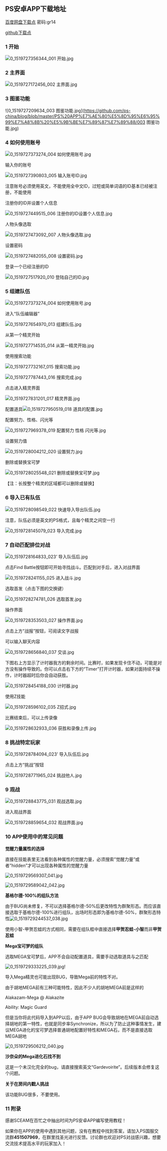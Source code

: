 ## PS安卓APP下载地址

[百度网盘下载点](https://pan.baidu.com/s/1ht7MrmW) 密码:gr14

[github下载点](https://github.com/kirliavc/PokemonShowdownAndroidClient/releases/download/v1.3.7.1-cn/pasapp.apk)

### 1 开始

![0_1519727356344_001 开始.jpg](https://github.com/ps-china/blog/blob/master/PS%20APP%E7%AE%80%E5%8D%95%E6%95%99%E7%A8%8B%20%E5%9B%BE%E7%89%87%E7%89%88/001%20开始.jpg) 

### 2 主界面

![0_1519727172456_002 主界面.jpg](https://github.com/ps-china/blog/blob/master/PS%20APP%E7%AE%80%E5%8D%95%E6%95%99%E7%A8%8B%20%E5%9B%BE%E7%89%87%E7%89%88/002%20主界面.jpg) 

### 3 图鉴功能

![0_1519727209634_003 图鉴功能.jpg](https://github.com/ps-china/blog/blob/master/PS%20APP%E7%AE%80%E5%8D%95%E6%95%99%E7%A8%8B%20%E5%9B%BE%E7%89%87%E7%89%88/003 图鉴功能.jpg)

### 4 如何使用账号

![0_1519727373274_004 如何使用账号.jpg](https://github.com/ps-china/blog/blob/master/PS%20APP%E7%AE%80%E5%8D%95%E6%95%99%E7%A8%8B%20%E5%9B%BE%E7%89%87%E7%89%88/004%20如何使用账号.jpg) 

输入你的账号

![0_1519727390803_005 输入账号ID.jpg](https://github.com/ps-china/blog/blob/master/PS%20APP%E7%AE%80%E5%8D%95%E6%95%99%E7%A8%8B%20%E5%9B%BE%E7%89%87%E7%89%88/005%20输入账号id.jpg) 

注意账号必须使用英文，不能使用全中文ID，过短或简单词语的ID基本已经被注册，不能使用

注册你的ID并设置个人信息

![0_1519727449515_006 注册你的ID设置个人信息.jpg](https://github.com/ps-china/blog/blob/master/PS%20APP%E7%AE%80%E5%8D%95%E6%95%99%E7%A8%8B%20%E5%9B%BE%E7%89%87%E7%89%88/006%20注册你的id设置个人信息.jpg) 

人物头像选取

![0_1519727473092_007 人物头像选取.jpg](https://github.com/ps-china/blog/blob/master/PS%20APP%E7%AE%80%E5%8D%95%E6%95%99%E7%A8%8B%20%E5%9B%BE%E7%89%87%E7%89%88/007%20人物头像选取.jpg) 

设置密码

![0_1519727482055_008 设置密码.jpg](https://github.com/ps-china/blog/blob/master/PS%20APP%E7%AE%80%E5%8D%95%E6%95%99%E7%A8%8B%20%E5%9B%BE%E7%89%87%E7%89%88/008%20设置密码.jpg) 

登录一个已经注册的ID

![0_1519727517920_010 登陆自己的ID.jpg](https://github.com/ps-china/blog/blob/master/PS%20APP%E7%AE%80%E5%8D%95%E6%95%99%E7%A8%8B%20%E5%9B%BE%E7%89%87%E7%89%88/010%20登陆自己的id.jpg) 

### 5 组建队伍

![0_1519727373274_004 如何使用账号.jpg](https://github.com/ps-china/blog/blob/master/PS%20APP%E7%AE%80%E5%8D%95%E6%95%99%E7%A8%8B%20%E5%9B%BE%E7%89%87%E7%89%88/004%20如何使用账号.jpg) 

进入“队伍编辑器”

![0_1519727654970_013 组建队伍.jpg](https://github.com/ps-china/blog/blob/master/PS%20APP%E7%AE%80%E5%8D%95%E6%95%99%E7%A8%8B%20%E5%9B%BE%E7%89%87%E7%89%88/013%20组建队伍.jpg) 

从第一个精灵开始

![0_1519727714535_014 从第一精灵开始.jpg](https://github.com/ps-china/blog/blob/master/PS%20APP%E7%AE%80%E5%8D%95%E6%95%99%E7%A8%8B%20%E5%9B%BE%E7%89%87%E7%89%88/014%20从第一精灵开始.jpg) 

使用搜索功能

![0_1519727732167_015 搜索功能.jpg](https://github.com/ps-china/blog/blob/master/PS%20APP%E7%AE%80%E5%8D%95%E6%95%99%E7%A8%8B%20%E5%9B%BE%E7%89%87%E7%89%88/015%20搜索功能.jpg) 

![0_1519727787443_016 搜索完成.jpg](https://github.com/ps-china/blog/blob/master/PS%20APP%E7%AE%80%E5%8D%95%E6%95%99%E7%A8%8B%20%E5%9B%BE%E7%89%87%E7%89%88/016%20搜索完成.jpg) 

点击进入精灵界面

![0_1519727831201_017 精灵界面.jpg](https://github.com/ps-china/blog/blob/master/PS%20APP%E7%AE%80%E5%8D%95%E6%95%99%E7%A8%8B%20%E5%9B%BE%E7%89%87%E7%89%88/017%20精灵界面.jpg) 

配置道具![0_1519727950519_018 道具的配置.jpg](https://github.com/ps-china/blog/blob/master/PS%20APP%E7%AE%80%E5%8D%95%E6%95%99%E7%A8%8B%20%E5%9B%BE%E7%89%87%E7%89%88/018%20道具的配置.jpg) 

配置努力、性格、闪光等

![0_1519727969378_019 配置努力 性格 闪光等.jpg](https://github.com/ps-china/blog/blob/master/PS%20APP%E7%AE%80%E5%8D%95%E6%95%99%E7%A8%8B%20%E5%9B%BE%E7%89%87%E7%89%88/019%20配置努力-性格-闪光等.jpg) 

设置努力值

![0_1519728004212_020 设置努力.jpg](https://github.com/ps-china/blog/blob/master/PS%20APP%E7%AE%80%E5%8D%95%E6%95%99%E7%A8%8B%20%E5%9B%BE%E7%89%87%E7%89%88/020%20设置努力.jpg) 

删除或替换宝可梦

![0_1519728025548_021 删除或替换宝可梦.jpg](https://github.com/ps-china/blog/blob/master/PS%20APP%E7%AE%80%E5%8D%95%E6%95%99%E7%A8%8B%20%E5%9B%BE%E7%89%87%E7%89%88/021%20删除或替换宝可梦.jpg) 

【注：长按整个精灵的区域都可以删除或替换】

### 6 导入已有队伍

![0_1519728098549_022 快速导入导出队伍.jpg](https://github.com/ps-china/blog/blob/master/PS%20APP%E7%AE%80%E5%8D%95%E6%95%99%E7%A8%8B%20%E5%9B%BE%E7%89%87%E7%89%88/022%20快速导入导出队伍.jpg) 

注意，队伍必须是英文的PS格式，且每个精灵之间空一行

![0_1519728145079_023 导入完成.jpg](https://github.com/ps-china/blog/blob/master/PS%20APP%E7%AE%80%E5%8D%95%E6%95%99%E7%A8%8B%20%E5%9B%BE%E7%89%87%E7%89%88/023%20导入完成.jpg) 

### 7 自动匹配排位对战

![0_1519728164833_023’ 导入队伍后.jpg](https://github.com/ps-china/blog/blob/master/PS%20APP%E7%AE%80%E5%8D%95%E6%95%99%E7%A8%8B%20%E5%9B%BE%E7%89%87%E7%89%88/023%20导入队伍后.jpg) 

点击Find Battle按钮即可开始寻找战斗。匹配到对手后，进入对战界面

![0_1519728241155_025 进入战斗.jpg](https://github.com/ps-china/blog/blob/master/PS%20APP%E7%AE%80%E5%8D%95%E6%95%99%E7%A8%8B%20%E5%9B%BE%E7%89%87%E7%89%88/025%20进入战斗.jpg) 

选取首发（点击下图的交换键）

![0_1519728274781_026 选取首发.jpg](https://github.com/ps-china/blog/blob/master/PS%20APP%E7%AE%80%E5%8D%95%E6%95%99%E7%A8%8B%20%E5%9B%BE%E7%89%87%E7%89%88/026%20选取首发.jpg) 

操作界面

![0_1519728353503_027 操作界面.jpg](https://github.com/ps-china/blog/blob/master/PS%20APP%E7%AE%80%E5%8D%95%E6%95%99%E7%A8%8B%20%E5%9B%BE%E7%89%87%E7%89%88/027%20操作界面.jpg) 

点击上方“战报”按钮，可阅读文字战报

可以输入聊天内容

![0_1519728656840_037 交谈.jpg](https://github.com/ps-china/blog/blob/master/PS%20APP%E7%AE%80%E5%8D%95%E6%95%99%E7%A8%8B%20%E5%9B%BE%E7%89%87%E7%89%88/037%20交谈.jpg) 

下图右上方显示了计时器我方的剩余时间。比赛时，如果发现卡住不动，可能是对方没有操作导致的。你可以点击右下方的“Timer”打开计时器，如果对面持续不操作，计时器超时后你会自动获胜。

![0_1519728454188_030 计时器.jpg](https://github.com/ps-china/blog/blob/master/PS%20APP%E7%AE%80%E5%8D%95%E6%95%99%E7%A8%8B%20%E5%9B%BE%E7%89%87%E7%89%88/030%20计时器.jpg) 

使用Z技能

![0_1519728596102_035 Z招式.jpg](https://github.com/ps-china/blog/blob/master/PS%20APP%E7%AE%80%E5%8D%95%E6%95%99%E7%A8%8B%20%E5%9B%BE%E7%89%87%E7%89%88/035%20z招式.jpg) 

比赛结束后，可以上传录像

![0_1519728632933_036 获胜和录像上传.jpg](https://github.com/ps-china/blog/blob/master/PS%20APP%E7%AE%80%E5%8D%95%E6%95%99%E7%A8%8B%20%E5%9B%BE%E7%89%87%E7%89%88/036%20获胜和录像上传.jpg) 

### 8 挑战特定玩家

![0_1519728784094_023’ 导入队伍后.jpg](https://github.com/ps-china/blog/blob/master/PS%20APP%E7%AE%80%E5%8D%95%E6%95%99%E7%A8%8B%20%E5%9B%BE%E7%89%87%E7%89%88/023%20导入队伍后.jpg) 

点击上方“挑战”按钮

![0_1519728771965_024 挑战他人.jpg](https://github.com/ps-china/blog/blob/master/PS%20APP%E7%AE%80%E5%8D%95%E6%95%99%E7%A8%8B%20%E5%9B%BE%E7%89%87%E7%89%88/024%20挑战他人.jpg) 

### 9 观战

 ![0_1519728843775_031 观战选取.jpg](https://github.com/ps-china/blog/blob/master/PS%20APP%E7%AE%80%E5%8D%95%E6%95%99%E7%A8%8B%20%E5%9B%BE%E7%89%87%E7%89%88/031%20观战选取.jpg) 

进入观战界面

![0_1519728859654_032 观战界面.jpg](https://github.com/ps-china/blog/blob/master/PS%20APP%E7%AE%80%E5%8D%95%E6%95%99%E7%A8%8B%20%E5%9B%BE%E7%89%87%E7%89%88/032%20观战界面.jpg)

### 10 APP使用中的常见问题

**觉醒力量属性的选择**

直接在技能表里无法看到各种属性的觉醒力量，必须搜索”觉醒力量”或者”hidden”才可以出现各种属性的觉醒力量

![0_1519729569307_041.jpg](https://github.com/ps-china/blog/blob/master/PS%20APP%E7%AE%80%E5%8D%95%E6%95%99%E7%A8%8B%20%E5%9B%BE%E7%89%87%E7%89%88/041.jpg) 

![0_1519729589042_042.jpg](https://github.com/ps-china/blog/blob/master/PS%20APP%E7%AE%80%E5%8D%95%E6%95%99%E7%A8%8B%20%E5%9B%BE%E7%89%87%E7%89%88/042.jpg) 

**基格尔德-100%的组队方法**

由于BUG尚未修复，不可以选择基格尔德-50%后更改特性为群聚形态。而应该直接选取于基格尔德-100%进行组队，出场时形态即为基格尔德-50%，群聚形态特性![0_1519729244537_038.jpg](https://github.com/ps-china/blog/blob/master/PS%20APP%E7%AE%80%E5%8D%95%E6%95%99%E7%A8%8B%20%E5%9B%BE%E7%89%87%E7%89%88/038.jpg) 

使用小智-甲贺忍蛙的方式相同，需要在组队框中直接选择**甲贺忍蛙-小智**而非**甲贺忍蛙**

**Mega宝可梦的组队**

选取MEGA宝可梦后，APP不会自动配置道具，需要手动选取道具与之匹配

![0_1519729333225_039.jpg](https://github.com/ps-china/blog/blob/master/PS%20APP%E7%AE%80%E5%8D%95%E6%95%99%E7%A8%8B%20%E5%9B%BE%E7%89%87%E7%89%88/039.jpg)!

导入Mega精灵也可能出现BUG，导致Mega前的特性不对。

由于胡地MEGA前有三种可能特性，因此不少人的胡地MEGA前是这样的

Alakazam-Mega @ Alakazite  

Ability: Magic Guard  

但是当你将此代码导入到APP以后，由于APP BUG会导致胡地在MEGA前自动选择胡地的第一特性，也就是同步率Synchronize，所以为了防止这种事情发生，建议MEGA进化的宝可梦选择普通胡地配置好特性和MEGA石，而不是直接选取MEGA胡地

![0_1519729506212_040.jpg](https://github.com/ps-china/blog/blob/master/PS%20APP%E7%AE%80%E5%8D%95%E6%95%99%E7%A8%8B%20%E5%9B%BE%E7%89%87%E7%89%88/040.jpg) 

**沙奈朵的Mega进化石找不到**

这是一个未汉化完全的bug，请直接搜索英文“Gardevoirite”。后续版本会修复这个问题。

**关于在房间内戳人挑战**

该功能BUG很多，不要使用。

### 11 附录

感谢SCEAM在百忙之中抽出时间为PS安卓APP编写使用教程！

如果你在APP的使用中遇到其他问题，没有在教程中找到答案，请加入PS国服交流群**451507969**，在群里找圣光进行反馈。讨论群也欢迎对PS对战感兴趣，想要交流技术提高水平的玩家加入！
